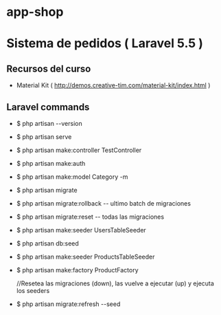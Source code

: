 # app-shop
# Sistema de pedidos ( Laravel 5.5 ) 

## Recursos del curso 
 - Material Kit ( http://demos.creative-tim.com/material-kit/index.html )

## Laravel commands
 - $ php artisan --version
 - $ php artisan serve
 - $ php artisan make:controller TestController
 - $ php artisan make:auth
 - $ php artisan make:model Category -m
 - $ php artisan migrate
 - $ php artisan migrate:rollback  -- ultimo batch de migraciones
 - $ php artisan migrate:reset     -- todas las migraciones
 - $ php artisan make:seeder UsersTableSeeder
 - $ php artisan db:seed
 - $ php artisan make:seeder ProductsTableSeeder
 - $ php artisan make:factory ProductFactory

   //Resetea las migraciones (down), las vuelve a ejecutar (up) y ejecuta los seeders
 - $ php artisan migrate:refresh --seed  
